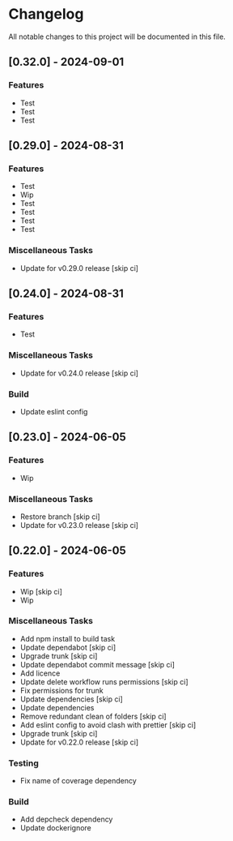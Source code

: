 # Changelog

All notable changes to this project will be documented in this file.

## [0.32.0] - 2024-09-01

### Features

- Test
- Test
- Test

## [0.29.0] - 2024-08-31

### Features

- Test
- Wip
- Test
- Test
- Test
- Test

### Miscellaneous Tasks

- Update for v0.29.0 release [skip ci]

## [0.24.0] - 2024-08-31

### Features

- Test

### Miscellaneous Tasks

- Update for v0.24.0 release [skip ci]

### Build

- Update eslint config

## [0.23.0] - 2024-06-05

### Features

- Wip

### Miscellaneous Tasks

- Restore branch [skip ci]
- Update for v0.23.0 release [skip ci]

## [0.22.0] - 2024-06-05

### Features

- Wip [skip ci]
- Wip

### Miscellaneous Tasks

- Add npm install to build task
- Update dependabot [skip ci]
- Upgrade trunk [skip ci]
- Update dependabot commit message [skip ci]
- Add licence
- Update delete workflow runs permissions [skip ci]
- Fix permissions for trunk
- Update dependencies [skip ci]
- Update dependencies
- Remove redundant clean of folders [skip ci]
- Add eslint config to avoid clash with prettier [skip ci]
- Upgrade trunk [skip ci]
- Update for v0.22.0 release [skip ci]

### Testing

- Fix name of coverage dependency

### Build

- Add depcheck dependency
- Update dockerignore

<!-- generated by git-cliff -->
